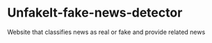 # UnfakeIt-fake-news-detector
Website that classifies news as real or fake and provide related news 
